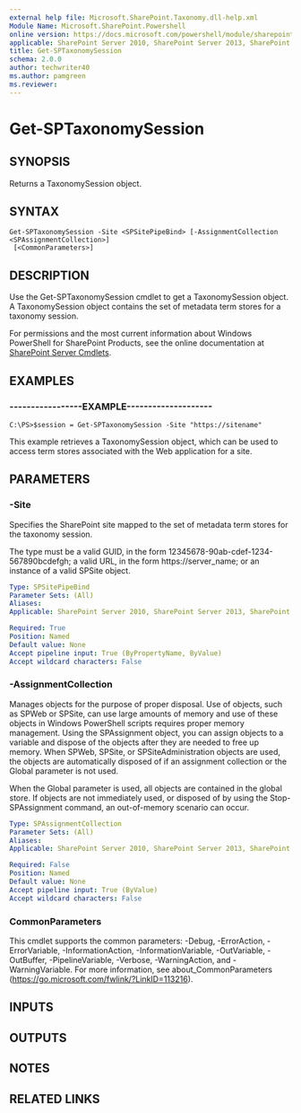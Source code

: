 ```yaml
---
external help file: Microsoft.SharePoint.Taxonomy.dll-help.xml
Module Name: Microsoft.SharePoint.Powershell
online version: https://docs.microsoft.com/powershell/module/sharepoint-server/get-sptaxonomysession
applicable: SharePoint Server 2010, SharePoint Server 2013, SharePoint Server 2016, SharePoint Server 2019
title: Get-SPTaxonomySession
schema: 2.0.0
author: techwriter40
ms.author: pamgreen
ms.reviewer:
---
```


# Get-SPTaxonomySession

## SYNOPSIS
Returns a TaxonomySession object.

## SYNTAX

```
Get-SPTaxonomySession -Site <SPSitePipeBind> [-AssignmentCollection <SPAssignmentCollection>]
 [<CommonParameters>]
```

## DESCRIPTION
Use the Get-SPTaxonomySession cmdlet to get a TaxonomySession object.
A TaxonomySession object contains the set of metadata term stores for a taxonomy session.

For permissions and the most current information about Windows PowerShell for SharePoint Products, see the online documentation at [SharePoint Server Cmdlets](https://docs.microsoft.com/powershell/sharepoint/sharepoint-server/sharepoint-server-cmdlets).

## EXAMPLES

### -----------------EXAMPLE-------------------- 
```
C:\PS>$session = Get-SPTaxonomySession -Site "https://sitename"
```

This example retrieves a TaxonomySession object, which can be used to access term stores associated with the Web application for a site.

## PARAMETERS

### -Site
Specifies the SharePoint site mapped to the set of metadata term stores for the taxonomy session.

The type must be a valid GUID, in the form 12345678-90ab-cdef-1234-567890bcdefgh; a valid URL, in the form https://server_name; or an instance of a valid SPSite object.

```yaml
Type: SPSitePipeBind
Parameter Sets: (All)
Aliases: 
Applicable: SharePoint Server 2010, SharePoint Server 2013, SharePoint Server 2016, SharePoint Server 2019

Required: True
Position: Named
Default value: None
Accept pipeline input: True (ByPropertyName, ByValue)
Accept wildcard characters: False
```

### -AssignmentCollection
Manages objects for the purpose of proper disposal.
Use of objects, such as SPWeb or SPSite, can use large amounts of memory and use of these objects in Windows PowerShell scripts requires proper memory management.
Using the SPAssignment object, you can assign objects to a variable and dispose of the objects after they are needed to free up memory.
When SPWeb, SPSite, or SPSiteAdministration objects are used, the objects are automatically disposed of if an assignment collection or the Global parameter is not used.

When the Global parameter is used, all objects are contained in the global store.
If objects are not immediately used, or disposed of by using the Stop-SPAssignment command, an out-of-memory scenario can occur.

```yaml
Type: SPAssignmentCollection
Parameter Sets: (All)
Aliases: 
Applicable: SharePoint Server 2010, SharePoint Server 2013, SharePoint Server 2016, SharePoint Server 2019

Required: False
Position: Named
Default value: None
Accept pipeline input: True (ByValue)
Accept wildcard characters: False
```

### CommonParameters
This cmdlet supports the common parameters: -Debug, -ErrorAction, -ErrorVariable, -InformationAction, -InformationVariable, -OutVariable, -OutBuffer, -PipelineVariable, -Verbose, -WarningAction, and -WarningVariable. For more information, see about_CommonParameters (https://go.microsoft.com/fwlink/?LinkID=113216).

## INPUTS

## OUTPUTS

## NOTES

## RELATED LINKS

